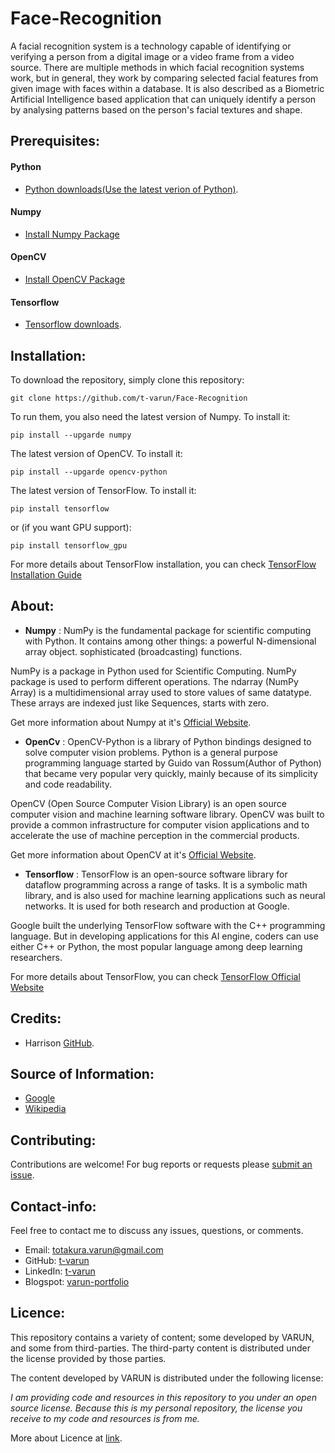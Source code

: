 # Face-Recognition

A facial recognition system is a technology capable of identifying or verifying a person from a digital image or a video frame from a video source. There are multiple methods in which facial recognition systems work, but in general, they work by comparing selected facial features from given image with faces within a database. It is also described as a Biometric Artificial Intelligence based application that can uniquely identify a person by analysing patterns based on the person's facial textures and shape.

## Prerequisites:

#### Python
- [Python downloads(Use the latest verion of Python)](https://www.python.org/downloads/).

#### Numpy
- [Install Numpy Package](http://www.numpy.org/)

#### OpenCV
- [Install OpenCV Package](https://opencv.org/)

#### Tensorflow
- [Tensorflow downloads](https://www.tensorflow.org/install/).

## Installation:

To download the repository, simply clone this repository:
```
git clone https://github.com/t-varun/Face-Recognition
```

To run them, you also need the latest version of Numpy. To install it:
```
pip install --upgarde numpy
```

The latest version of OpenCV. To install it:
```
pip install --upgarde opencv-python
```

The latest version of TensorFlow. To install it:
```
pip install tensorflow
```

or (if you want GPU support):
```
pip install tensorflow_gpu
```

For more details about TensorFlow installation, you can check [TensorFlow Installation Guide](https://www.tensorflow.org/install/)

## About:
- **Numpy** : NumPy is the fundamental package for scientific computing with Python. It contains among other things: a powerful N-dimensional array object. sophisticated (broadcasting) functions.

NumPy is a package in Python used for Scientific Computing. NumPy package is used to perform different operations. The ndarray (NumPy Array) is a multidimensional array used to store values of same datatype. These arrays are indexed just like Sequences, starts with zero.

Get more information about Numpy at it's [Official Website](http://www.numpy.org/).

- **OpenCv** : OpenCV-Python is a library of Python bindings designed to solve computer vision problems. Python is a general purpose programming language started by Guido van Rossum(Author of Python) that became very popular very quickly, mainly because of its simplicity and code readability.

OpenCV (Open Source Computer Vision Library) is an open source computer vision and machine learning software library. OpenCV was built to provide a common infrastructure for computer vision applications and to accelerate the use of machine perception in the commercial products.

Get more information about OpenCV at it's [Official Website](https://opencv.org/).

- **Tensorflow** : TensorFlow is an open-source software library for dataflow programming across a range of tasks. It is a symbolic math library, and is also used for machine learning applications such as neural networks. It is used for both research and production at Google.

Google built the underlying TensorFlow software with the C++ programming language. But in developing applications for this AI engine, coders can use either C++ or Python, the most popular language among deep learning researchers.

For more details about TensorFlow, you can check [TensorFlow Official Website](https://www.tensorflow.org/)

## Credits:

* Harrison [GitHub](https://github.com/sentdex).

## Source of Information:

* [Google](https://www.google.com)
* [Wikipedia](https://www.wikipedia.org/)

## Contributing:

Contributions are welcome!  For bug reports or requests please [submit an issue](https://github.com/t-varun/Face-Recognition/issues).

## Contact-info:

Feel free to contact me to discuss any issues, questions, or comments.

* Email: [totakura.varun@gmail.com](mailto:totakura.varun@gmail.com)
* GitHub: [t-varun](https://github.com/t-varun)
* LinkedIn: [t-varun](https://www.linkedin.com/in/t-varun)
* Blogspot: [varun-portfolio](https://varun-portfolio.blogspot.com)

## Licence:

This repository contains a variety of content; some developed by VARUN, and some from third-parties.  The third-party content is distributed under the license provided by those parties.

The content developed by VARUN is distributed under the following license:

*I am providing code and resources in this repository to you under an open source license.  Because this is my personal repository, the license you receive to my code and resources is from me.*

More about Licence at [link](https://github.com/t-varun/Face-Recognition/blob/master/LICENSE).